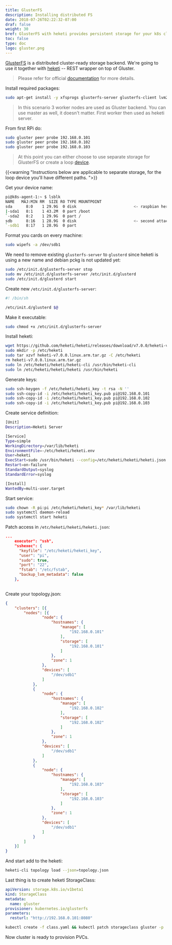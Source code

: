 ```yaml
---
title: GlusterFS
description: Installing distributed FS
date: 2018-07-26T02:22:32-07:00
draf: false
weight: 30
bref: GlusterFS with heketi provides persistent storage for your k8s cluster
toc: false
type: doc
logo: gluster.png
---
```


[GlusterFS](https://www.gluster.org) is a distributed cluster-ready storage backend. We're going to use it together with [heketi](https://github.com/heketi/heketi) -- REST wrapper on top of Gluster. 

> Please refer for official [documentation](https://github.com/gluster/gluster-kubernetes/tree/master/docs/examples/dynamic_provisioning_external_gluster) for more details. 

Install required packages:

```bash
sudo apt-get install -y xfsprogs glusterfs-server glusterfs-client lvm2 thin-provisioning-tools
```

> In this scenario 3 worker nodes are used as Gluster backend. You can use master as well, it doesn't matter. First worker then used as heketi server. 

From first RPi do:

```bash
sudo gluster peer probe 192.168.0.101
sudo gluster peer probe 192.168.0.102
sudo gluster peer probe 192.168.0.103
```

> At this point you can either choose to use separate storage for GlusterFS or create a loop [device](https://techdev.io/en/developer-blog/deploying-glusterfs-in-your-bare-metal-kubernetes-cluster).

{{<warning "Instructions below are applicable to separate storage, for the loop device you'll have different paths. ">}} 

Get your device name: 
```bash
pi@k8s-agent-1:~ $ lsblk
NAME   MAJ:MIN RM  SIZE RO TYPE MOUNTPOINT
sda      8:0    1 29.9G  0 disk                         <- raspbian here
|-sda1   8:1    1 43.2M  0 part /boot
`-sda2   8:2    1 29.9G  0 part /
sdb      8:16   1 28.9G  0 disk                         <- second attached USB
`-sdb1   8:17   1 28.9G  0 part
```

Format you cards on every machine: 
```bash
sudo wipefs -a /dev/sdb1
```

We need to remove existing `glusterfs-server` to `glusterd` since heketi is using a new name and debian pckg is not updated yet:
```bash
sudo /etc/init.d/glusterfs-server stop
sudo mv /etc/init.d/glusterfs-server /etc/init.d/glusterd
sudo /etc/init.d/glusterd start
```

Create new `/etc/init.d/glusterfs-server`: 
```bash
#! /bin/sh

/etc/init.d/glusterd $@
```

Make it executable: 
```bash
sudo chmod +x /etc/init.d/glusterfs-server
```

Install heketi: 

```bash
wget https://github.com/heketi/heketi/releases/download/v7.0.0/heketi-v7.0.0.linux.arm.tar.gz
sudo mkdir -p /etc/heketi
sudo tar xzvf heketi-v7.0.0.linux.arm.tar.gz -C /etc/heketi
rm heketi-v7.0.0.linux.arm.tar.gz
sudo ln /etc/heketi/heketi/heketi-cli /usr/bin/heketi-cli 
sudo ln /etc/heketi/heketi/heketi /usr/bin/heketi 
```

Generate keys:
```bash
sudo ssh-keygen -f /etc/heketi/heketi_key -t rsa -N ''
sudo ssh-copy-id -i /etc/heketi/heketi_key.pub pi@192.168.0.101
sudo ssh-copy-id -i /etc/heketi/heketi_key.pub pi@192.168.0.102
sudo ssh-copy-id -i /etc/heketi/heketi_key.pub pi@192.168.0.103
```

Create service definition: 
```bash
[Unit]
Description=Heketi Server

[Service]
Type=simple
WorkingDirectory=/var/lib/heketi
EnvironmentFile=-/etc/heketi/heketi.env
User=heketi
ExecStart=sudo /usr/bin/heketi --config=/etc/heketi/heketi/heketi.json
Restart=on-failure
StandardOutput=syslog
StandardError=syslog

[Install]
WantedBy=multi-user.target
```

Start service:
```bash
sudo chown -R pi:pi /etc/heketi/heketi_key* /var/lib/heketi
sudo systemctl daemon-reload
sudo systemctl start heketi
```

Patch access in `/etc/heketi/heketi/heketi.json`:
```json
...
    executor": "ssh",
    "sshexec": {
      "keyfile": "/etc/heketi/heketi_key",
      "user": "pi",
      "sudo": true,
      "port": "22",
      "fstab": "/etc/fstab",
      "backup_lvm_metadata": false
    },
    
```


Create your topology.json:
```json
{
	"clusters": [{
		"nodes": [{
				"node": {
					"hostnames": {
						"manage": [
							"192.168.0.101"
						],
						"storage": [
							"192.168.0.101"
						]
					},
					"zone": 1
				},
				"devices": [
					"/dev/sdb1"
				]
			},
			{
				"node": {
					"hostnames": {
						"manage": [
							"192.168.0.102"
						],
						"storage": [
							"192.168.0.102"
						]
					},
					"zone": 1
				},
				"devices": [
					"/dev/sdb1"
				]
			},
			{
				"node": {
					"hostnames": {
						"manage": [
							"192.168.0.103"
						],
						"storage": [
							"192.168.0.103"
						]
					},
					"zone": 1
				},
				"devices": [
					"/dev/sdb1"
				]
			}
		]
	}]
}
```

And start add to the heketi: 

```bash
heketi-cli topology load --json=topology.json
```

Last thing is to create heketi StorageClass: 

```yaml
apiVersion: storage.k8s.io/v1beta1
kind: StorageClass
metadata:
  name: gluster
provisioner: kubernetes.io/glusterfs
parameters: 
  resturl: "http://192.168.0.101:8080"
```

```bash
kubectl create -f class.yaml && kubectl patch storageclass gluster -p '{"metadata": {"annotations":{"storageclass.kubernetes.io/is-default-class":"true"}}}'
```

Now cluster is ready to provision PVCs.